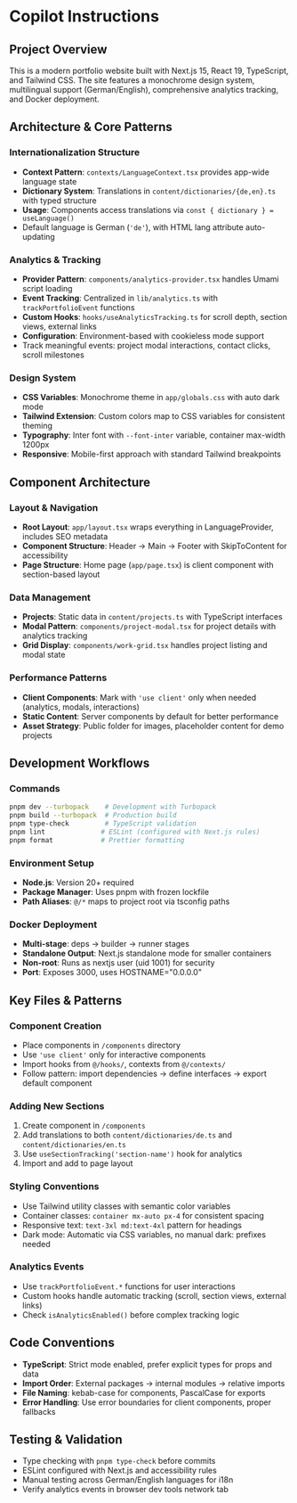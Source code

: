 # Copilot Instructions

## Project Overview

This is a modern portfolio website built with Next.js 15, React 19, TypeScript, and Tailwind CSS. The site features a monochrome design system, multilingual support (German/English), comprehensive analytics tracking, and Docker deployment.

## Architecture & Core Patterns

### Internationalization Structure

- **Context Pattern**: `contexts/LanguageContext.tsx` provides app-wide language state
- **Dictionary System**: Translations in `content/dictionaries/{de,en}.ts` with typed structure
- **Usage**: Components access translations via `const { dictionary } = useLanguage()`
- Default language is German (`'de'`), with HTML lang attribute auto-updating

### Analytics & Tracking

- **Provider Pattern**: `components/analytics-provider.tsx` handles Umami script loading
- **Event Tracking**: Centralized in `lib/analytics.ts` with `trackPortfolioEvent` functions
- **Custom Hooks**: `hooks/useAnalyticsTracking.ts` for scroll depth, section views, external links
- **Configuration**: Environment-based with cookieless mode support
- Track meaningful events: project modal interactions, contact clicks, scroll milestones

### Design System

- **CSS Variables**: Monochrome theme in `app/globals.css` with auto dark mode
- **Tailwind Extension**: Custom colors map to CSS variables for consistent theming
- **Typography**: Inter font with `--font-inter` variable, container max-width 1200px
- **Responsive**: Mobile-first approach with standard Tailwind breakpoints

## Component Architecture

### Layout & Navigation

- **Root Layout**: `app/layout.tsx` wraps everything in LanguageProvider, includes SEO metadata
- **Component Structure**: Header → Main → Footer with SkipToContent for accessibility
- **Page Structure**: Home page (`app/page.tsx`) is client component with section-based layout

### Data Management

- **Projects**: Static data in `content/projects.ts` with TypeScript interfaces
- **Modal Pattern**: `components/project-modal.tsx` for project details with analytics tracking
- **Grid Display**: `components/work-grid.tsx` handles project listing and modal state

### Performance Patterns

- **Client Components**: Mark with `'use client'` only when needed (analytics, modals, interactions)
- **Static Content**: Server components by default for better performance
- **Asset Strategy**: Public folder for images, placeholder content for demo projects

## Development Workflows

### Commands

```bash
pnpm dev --turbopack    # Development with Turbopack
pnpm build --turbopack  # Production build
pnpm type-check         # TypeScript validation
pnpm lint              # ESLint (configured with Next.js rules)
pnpm format            # Prettier formatting
```

### Environment Setup

- **Node.js**: Version 20+ required
- **Package Manager**: Uses pnpm with frozen lockfile
- **Path Aliases**: `@/*` maps to project root via tsconfig paths

### Docker Deployment

- **Multi-stage**: deps → builder → runner stages
- **Standalone Output**: Next.js standalone mode for smaller containers
- **Non-root**: Runs as nextjs user (uid 1001) for security
- **Port**: Exposes 3000, uses HOSTNAME="0.0.0.0"

## Key Files & Patterns

### Component Creation

- Place components in `/components` directory
- Use `'use client'` only for interactive components
- Import hooks from `@/hooks/`, contexts from `@/contexts/`
- Follow pattern: import dependencies → define interfaces → export default component

### Adding New Sections

1. Create component in `/components`
2. Add translations to both `content/dictionaries/de.ts` and `content/dictionaries/en.ts`
3. Use `useSectionTracking('section-name')` hook for analytics
4. Import and add to page layout

### Styling Conventions

- Use Tailwind utility classes with semantic color variables
- Container classes: `container mx-auto px-4` for consistent spacing
- Responsive text: `text-3xl md:text-4xl` pattern for headings
- Dark mode: Automatic via CSS variables, no manual dark: prefixes needed

### Analytics Events

- Use `trackPortfolioEvent.*` functions for user interactions
- Custom hooks handle automatic tracking (scroll, section views, external links)
- Check `isAnalyticsEnabled()` before complex tracking logic

## Code Conventions

- **TypeScript**: Strict mode enabled, prefer explicit types for props and data
- **Import Order**: External packages → internal modules → relative imports
- **File Naming**: kebab-case for components, PascalCase for exports
- **Error Handling**: Use error boundaries for client components, proper fallbacks

## Testing & Validation

- Type checking with `pnpm type-check` before commits
- ESLint configured with Next.js and accessibility rules
- Manual testing across German/English languages for i18n
- Verify analytics events in browser dev tools network tab

